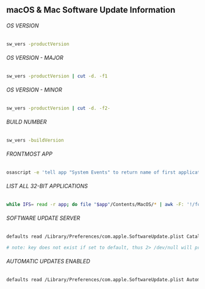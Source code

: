 ## macOS & Mac Software Update Information

###### OS VERSION
```bash
sw_vers -productVersion
```

###### OS VERSION - MAJOR
```bash
sw_vers -productVersion | cut -d. -f1
```

###### OS VERSION - MINOR
```bash
sw_vers -productVersion | cut -d. -f2-
```

###### BUILD NUMBER
```bash
sw_vers -buildVersion
```

###### FRONTMOST APP
```bash
osascript -e 'tell app "System Events" to return name of first application process whose frontmost is true'
```

###### LIST ALL 32-BIT APPLICATIONS
```bash
while IFS= read -r app; do file "$app"/Contents/MacOS/* | awk -F: '!/for/&&/i386/&&!/x86_64/{gsub(/\ /,"\\ ");print $1}'; done < <(find -x / -path /System -prune -o -name "*.app" 2> /dev/null)
```

###### SOFTWARE UPDATE SERVER
```bash
defaults read /Library/Preferences/com.apple.SoftwareUpdate.plist CatalogURL 2> /dev/null

# note: key does not exist if set to default, thus 2> /dev/null will prevent using stderr
```

###### AUTOMATIC UPDATES ENABLED
```bash
defaults read /Library/Preferences/com.apple.SoftwareUpdate.plist AutomaticCheckEnabled
```
